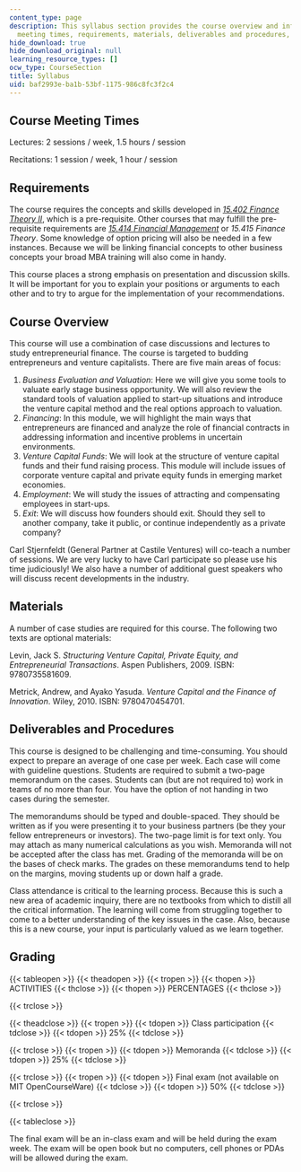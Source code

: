 ```yaml
---
content_type: page
description: This syllabus section provides the course overview and information on
  meeting times, requirements, materials, deliverables and procedures, and grading.
hide_download: true
hide_download_original: null
learning_resource_types: []
ocw_type: CourseSection
title: Syllabus
uid: baf2993e-ba1b-53bf-1175-986c8fc3f2c4
---
```


Course Meeting Times
--------------------

Lectures: 2 sessions / week, 1.5 hours / session

Recitations: 1 session / week, 1 hour / session

Requirements
------------

The course requires the concepts and skills developed in [_15.402 Finance Theory II_](/courses/15-402-finance-theory-ii-spring-2003), which is a pre-requisite. Other courses that may fulfill the pre-requisite requirements are [_15.414 Financial Management_](/courses/15-414-financial-management-summer-2003) or _15.415 Finance Theory_. Some knowledge of option pricing will also be needed in a few instances. Because we will be linking financial concepts to other business concepts your broad MBA training will also come in handy.

This course places a strong emphasis on presentation and discussion skills. It will be important for you to explain your positions or arguments to each other and to try to argue for the implementation of your recommendations.

Course Overview
---------------

This course will use a combination of case discussions and lectures to study entrepreneurial finance. The course is targeted to budding entrepreneurs and venture capitalists. There are five main areas of focus:

1.  _Business Evaluation and Valuation_: Here we will give you some tools to valuate early stage business opportunity. We will also review the standard tools of valuation applied to start-up situations and introduce the venture capital method and the real options approach to valuation.
2.  _Financing_: In this module, we will highlight the main ways that entrepreneurs are financed and analyze the role of financial contracts in addressing information and incentive problems in uncertain environments.
3.  _Venture Capital Funds_: We will look at the structure of venture capital funds and their fund raising process. This module will include issues of corporate venture capital and private equity funds in emerging market economies.
4.  _Employment_: We will study the issues of attracting and compensating employees in start-ups.
5.  _Exit_: We will discuss how founders should exit. Should they sell to another company, take it public, or continue independently as a private company?

Carl Stjernfeldt (General Partner at Castile Ventures) will co-teach a number of sessions. We are very lucky to have Carl participate so please use his time judiciously! We also have a number of additional guest speakers who will discuss recent developments in the industry.

Materials
---------

A number of case studies are required for this course. The following two texts are optional materials:

Levin, Jack S. _Structuring Venture Capital, Private Equity, and Entrepreneurial Transactions_. Aspen Publishers, 2009. ISBN: 9780735581609.

Metrick, Andrew, and Ayako Yasuda. _Venture Capital and the Finance of Innovation_. Wiley, 2010. ISBN: 9780470454701.

Deliverables and Procedures
---------------------------

This course is designed to be challenging and time-consuming. You should expect to prepare an average of one case per week. Each case will come with guideline questions. Students are required to submit a two-page memorandum on the cases. Students can (but are not required to) work in teams of no more than four. You have the option of not handing in two cases during the semester.

The memorandums should be typed and double-spaced. They should be written as if you were presenting it to your business partners (be they your fellow entrepreneurs or investors). The two-page limit is for text only. You may attach as many numerical calculations as you wish. Memoranda will not be accepted after the class has met. Grading of the memoranda will be on the bases of check marks. The grades on these memorandums tend to help on the margins, moving students up or down half a grade.

Class attendance is critical to the learning process. Because this is such a new area of academic inquiry, there are no textbooks from which to distill all the critical information. The learning will come from struggling together to come to a better understanding of the key issues in the case. Also, because this is a new course, your input is particularly valued as we learn together.

Grading
-------

{{< tableopen >}}
{{< theadopen >}}
{{< tropen >}}
{{< thopen >}}
ACTIVITIES
{{< thclose >}}
{{< thopen >}}
PERCENTAGES
{{< thclose >}}

{{< trclose >}}

{{< theadclose >}}
{{< tropen >}}
{{< tdopen >}}
Class participation
{{< tdclose >}}
{{< tdopen >}}
25%
{{< tdclose >}}

{{< trclose >}}
{{< tropen >}}
{{< tdopen >}}
Memoranda
{{< tdclose >}}
{{< tdopen >}}
25%
{{< tdclose >}}

{{< trclose >}}
{{< tropen >}}
{{< tdopen >}}
Final exam (not available on MIT OpenCourseWare)
{{< tdclose >}}
{{< tdopen >}}
50%
{{< tdclose >}}

{{< trclose >}}

{{< tableclose >}}

The final exam will be an in-class exam and will be held during the exam week. The exam will be open book but no computers, cell phones or PDAs will be allowed during the exam.